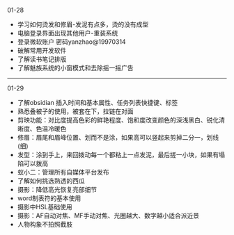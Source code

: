 01-28
- 学习如何烫发和修眉-发泥有点多，烫的没有成型
- 电脑登录界面出现其他用户-重装系统
- 登录微软账户 密码yanzhao@19970314
- 破解常用开发软件
- 了解读书笔记排版
- 了解魅族系统的小窗模式和去除摇一摇广告
---
01-29
- 了解obsidian 插入时间和基本属性、任务列表快捷键、标签
- 熟悉叠被子的使用，被套在下，拉链在对面
- 剪映功能：对比度提高色彩的鲜艳程度、饱和度改变颜色的深浅黑白、锐化清晰度、色温冷暖色
- 修眉：眉尾和眉峰位置、划而不是涂，如果高可以竖起来剪掉二分一，划线(细)
- 发型：涂到手上，来回拨动每一个都粘上一点发泥，最后搓一小块，如果有塌陷可以拨高
- 蚁小二：管理所有自媒体平台发布
- 了解如何挑选熟透的西瓜
- 摄影：降低高光恢复亮部细节
- word制表符的基本使用
- 摄影中HSL基础使用
- 摄影：AF自动对焦、MF手动对焦、光圈越大、数字越小适合派近景
- 人物构象不拍照截肢